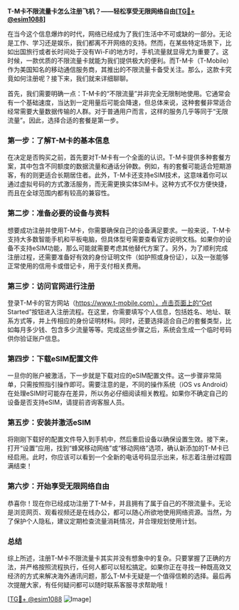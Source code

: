 **T-M卡不限流量卡怎么注册飞机？——轻松享受无限网络自由[[TG💪+ @esim1088](https://t.me/s/esim1088)]**

在当今这个信息爆炸的时代，网络已经成为了我们生活中不可或缺的一部分。无论是工作、学习还是娱乐，我们都离不开网络的支持。然而，在某些特定场景下，比如出国旅行或者长时间处于没有Wi-Fi的地方时，手机流量就显得尤为重要了。这时候，一款优质的不限流量卡就能为我们提供极大的便利。而T-M卡（T-Mobile）作为美国知名的移动通信服务商，其推出的不限流量卡备受关注。那么，这款卡究竟如何注册呢？接下来，我们就来详细聊聊。

首先，我们需要明确一点：T-M卡的“不限流量”并非完全无限制地使用。它通常会有一个基础速度，当达到一定用量后可能会降速，但总体来说，这种套餐非常适合经常需要大量数据传输的人群。对于普通用户而言，这样的服务几乎等同于“无限流量”。因此，选择合适的套餐是第一步。

### **第一步：了解T-M卡的基本信息**
在决定是否购买之前，首先要对T-M卡有一个全面的认识。T-M卡提供多种套餐方案，其中包含不同额度的数据流量和通话分钟数。例如，有的套餐可能适合短期游客，有的则更适合长期居住者。此外，T-M卡还支持eSIM技术，这意味着你可以通过虚拟号码的方式激活服务，而无需更换实体SIM卡。这种方式不仅方便快捷，而且在全球范围内都有较高的兼容性。

### **第二步：准备必要的设备与资料**
想要成功注册并使用T-M卡，你需要确保自己的设备满足要求。一般来说，T-M卡支持大多数智能手机和平板电脑，但具体型号需要查看官方说明文档。如果你的设备不支持eSIM功能，那么可能就需要考虑其他替代方案了。另外，为了顺利完成注册过程，还需要准备好有效的身份证明文件（如护照或身份证），以及一张能够正常使用的信用卡或借记卡，用于支付相关费用。

### **第三步：访问官网进行注册**
登录T-M卡的官方网站（https://www.t-mobile.com），点击页面上的“Get Started”按钮进入注册流程。在这里，你需要填写个人信息，包括姓名、地址、联系方式等，并上传相应的身份证明材料。同时，还要选择适合自己的套餐类型，比如每月多少钱、包含多少流量等等。完成这些步骤之后，系统会生成一个临时号码供你验证账户信息。

### **第四步：下载eSIM配置文件**
一旦你的账户被激活，下一步就是下载对应的eSIM配置文件。这一步骤非常简单，只需按照指引操作即可。需要注意的是，不同的操作系统（iOS vs Android）在处理eSIM时可能存在差异，所以务必仔细阅读相关教程。如果你不确定自己的设备是否支持eSIM，请提前咨询客服人员。

### **第五步：安装并激活eSIM**
将刚刚下载好的配置文件导入到手机中，然后重启设备以确保设置生效。接下来，打开“设置”应用，找到“蜂窝移动网络”或“移动网络”选项，确认新添加的T-M卡已经启用。此时，你应该可以看到一个全新的电话号码显示出来，标志着注册过程圆满结束！

### **第六步：开始享受无限网络自由**
恭喜你！现在你已经成功注册了T-M卡，并且拥有了属于自己的不限流量卡。无论是浏览网页、观看视频还是在线办公，都可以随心所欲地使用网络资源。当然，为了保护个人隐私，建议定期检查流量消耗情况，并合理规划使用计划。

### **总结**
综上所述，注册T-M卡不限流量卡其实并没有想象中的复杂。只要掌握了正确的方法，并严格按照流程执行，任何人都可以轻松搞定。如果你正在寻找一种既高效又经济的方式来解决海外通讯问题，那么T-M卡无疑是一个值得信赖的选择。最后再次提醒大家，有任何疑问都可以随时联系客服寻求帮助哦！

[[TG💪+ @esim1088](https://t.me/s/esim1088) ![Image](https://i.postimg.cc/4NQfJmqS/Snipaste-2025-05-13-00-14-12.png)]